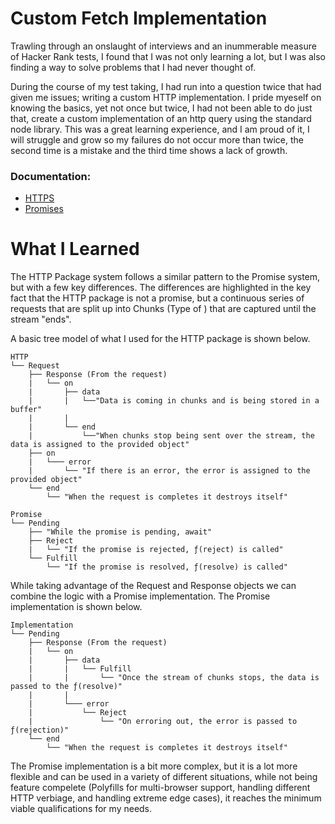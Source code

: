 # Custom Fetch Implementation

Trawling through an onslaught of interviews and an inummerable measure of Hacker Rank tests, I found that I was not only learning a lot, but I was also finding a way to solve problems that I had never thought of.

During the course of my test taking, I had run into a question twice that had given me issues; writing a custom HTTP implementation. I pride myeself on knowing the basics, yet not once but twice, I had not been able to do just that, create a custom implementation of an http query using the standard node library. This was a great learning experience, and I am proud of it, I will struggle and grow so my failures do not occur more than twice, the second time is a mistake and the third time shows a lack of growth.

### Documentation:

-   [HTTPS](https://nodejs.org/api/https.html)
-   [Promises](https://developer.mozilla.org/en-US/docs/Web/JavaScript/Reference/Global_Objects/Promise)

# What I Learned

The HTTP Package system follows a similar pattern to the Promise system, but with a few key differences. The differences are highlighted in the key fact that the HTTP package is not a promise, but a continuous series of requests that are split up into Chunks (Type of <UInt8Array>) that are captured until the stream "ends".

A basic tree model of what I used for the HTTP package is shown below.

```
HTTP
└── Request
	├── Response (From the request)
	|	└── on
	|		├── data
	|		|	└──"Data is coming in chunks and is being stored in a buffer"
	|		|
	|		└── end
	|			└──"When chunks stop being sent over the stream, the data is assigned to the provided object"
	├── on
	|	└─── error
	|		└── "If there is an error, the error is assigned to the provided object"
	└── end
   		└── "When the request is completes it destroys itself"
```

```
Promise
└── Pending
	├── "While the promise is pending, await"
	├── Reject
	|	└── "If the promise is rejected, ƒ(reject) is called"
	└── Fulfill
		└── "If the promise is resolved, ƒ(resolve) is called"
```

While taking advantage of the Request and Response objects we can combine the logic with a Promise implementation. The Promise implementation is shown below.

```
Implementation
└── Pending
	├── Response (From the request)
	|	└── on
	|		├── data
	|		|	└── Fulfill
	|		|		└── "Once the stream of chunks stops, the data is passed to the ƒ(resolve)"
	|		|
	|		└─── error
	|			└── Reject
	|				└── "On erroring out, the error is passed to ƒ(rejection)"
	└── end
		└── "When the request is completes it destroys itself"
```

The Promise implementation is a bit more complex, but it is a lot more flexible and can be used in a variety of different situations, while not being feature compelete (Polyfills for multi-browser support, handling different HTTP verbiage, and handling extreme edge cases), it reaches the minimum viable qualifications for my needs.

